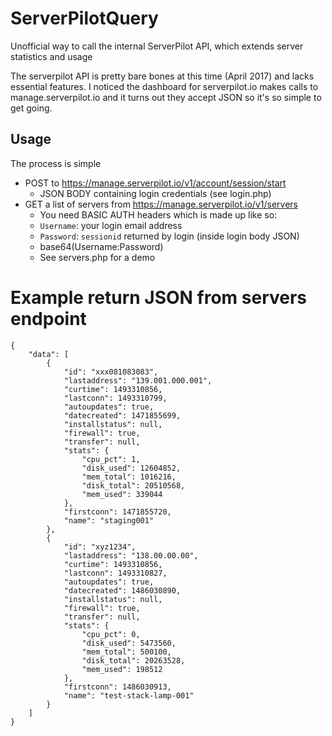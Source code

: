 # ServerPilotQuery
Unofficial way to call the internal ServerPilot API, which extends server statistics and usage

The serverpilot API is pretty bare bones at this time (April 2017) and lacks essential features.
I noticed the dashboard for serverpilot.io makes calls to manage.serverpilot.io and it turns out they accept JSON so it's so simple to get going.

## Usage
The process is simple
* POST to https://manage.serverpilot.io/v1/account/session/start
    * JSON BODY containing login credentials (see login.php)
* GET a list of servers from https://manage.serverpilot.io/v1/servers
    * You need BASIC AUTH headers which is made up like so:
    * `Username`: your login email address
    * `Password`: `sessionid` returned by login (inside login body JSON)
    * base64(Username:Password)
    * See servers.php for a demo
    

# Example return JSON from servers endpoint
```
{
	"data": [
		{
			"id": "xxx081083083",
			"lastaddress": "139.001.000.001",
			"curtime": 1493310856,
			"lastconn": 1493310799,
			"autoupdates": true,
			"datecreated": 1471855699,
			"installstatus": null,
			"firewall": true,
			"transfer": null,
			"stats": {
				"cpu_pct": 1,
				"disk_used": 12604852,
				"mem_total": 1016216,
				"disk_total": 20510568,
				"mem_used": 339044
			},
			"firstconn": 1471855720,
			"name": "staging001"
		},
		{
			"id": "xyz1234",
			"lastaddress": "138.00.00.00",
			"curtime": 1493310856,
			"lastconn": 1493310827,
			"autoupdates": true,
			"datecreated": 1486030890,
			"installstatus": null,
			"firewall": true,
			"transfer": null,
			"stats": {
				"cpu_pct": 0,
				"disk_used": 5473560,
				"mem_total": 500100,
				"disk_total": 20263528,
				"mem_used": 198512
			},
			"firstconn": 1486030913,
			"name": "test-stack-lamp-001"
		}
	]
}
```
